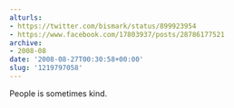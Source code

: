 ```yaml
---
alturls:
- https://twitter.com/bismark/status/899923954
- https://www.facebook.com/17803937/posts/28786177521
archive:
- 2008-08
date: '2008-08-27T00:30:58+00:00'
slug: '1219797058'
---
```


People is sometimes kind.

